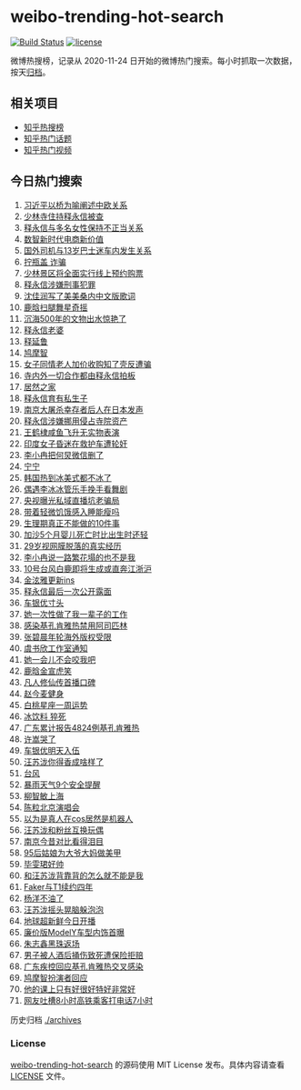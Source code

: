 # weibo-trending-hot-search

[![Build Status](https://github.com/justjavac/weibo-trending-hot-search/workflows/ci/badge.svg?branch=master)](https://github.com/justjavac/weibo-trending-hot-search/actions)
[![license](https://img.shields.io/github/license/justjavac/weibo-trending-hot-search)](https://github.com/justjavac/weibo-trending-hot-search/blob/master/LICENSE)

微博热搜榜，记录从 2020-11-24 日开始的微博热门搜索。每小时抓取一次数据，按天[归档](./archives)。

## 相关项目

- [知乎热搜榜](https://github.com/justjavac/zhihu-trending-top-search)
- [知乎热门话题](https://github.com/justjavac/zhihu-trending-hot-questions)
- [知乎热门视频](https://github.com/justjavac/zhihu-trending-hot-video)

## 今日热门搜索

<!-- BEGIN -->
<!-- 最后更新时间 Mon Jul 28 2025 06:19:43 GMT+0800 (China Standard Time) -->

1. [习近平以桥为喻阐述中欧关系](https://s.weibo.com//weibo?q=%23%E4%B9%A0%E8%BF%91%E5%B9%B3%E4%BB%A5%E6%A1%A5%E4%B8%BA%E5%96%BB%E9%98%90%E8%BF%B0%E4%B8%AD%E6%AC%A7%E5%85%B3%E7%B3%BB%23&Refer=new_time)
1. [少林寺住持释永信被查](https://s.weibo.com//weibo?q=%23%E5%B0%91%E6%9E%97%E5%AF%BA%E4%BD%8F%E6%8C%81%E9%87%8A%E6%B0%B8%E4%BF%A1%E8%A2%AB%E6%9F%A5%23&t=31&band_rank=1&Refer=top)
1. [释永信与多名女性保持不正当关系](https://s.weibo.com//weibo?q=%23%E9%87%8A%E6%B0%B8%E4%BF%A1%E4%B8%8E%E5%A4%9A%E5%90%8D%E5%A5%B3%E6%80%A7%E4%BF%9D%E6%8C%81%E4%B8%8D%E6%AD%A3%E5%BD%93%E5%85%B3%E7%B3%BB%23&t=31&band_rank=2&Refer=top)
1. [数智新时代电商新价值](https://s.weibo.com//weibo?q=%23%E6%95%B0%E6%99%BA%E6%96%B0%E6%97%B6%E4%BB%A3%E7%94%B5%E5%95%86%E6%96%B0%E4%BB%B7%E5%80%BC%23&t=31&band_rank=3&Refer=top)
1. [国外司机与13岁巴士迷车内发生关系](https://s.weibo.com//weibo?q=%23%E5%9B%BD%E5%A4%96%E5%8F%B8%E6%9C%BA%E4%B8%8E13%E5%B2%81%E5%B7%B4%E5%A3%AB%E8%BF%B7%E8%BD%A6%E5%86%85%E5%8F%91%E7%94%9F%E5%85%B3%E7%B3%BB%23&t=31&band_rank=4&Refer=top)
1. [拧瓶盖 诈骗](https://s.weibo.com//weibo?q=%E6%8B%A7%E7%93%B6%E7%9B%96%20%E8%AF%88%E9%AA%97&t=31&band_rank=26&Refer=top)
1. [少林景区将全面实行线上预约购票](https://s.weibo.com//weibo?q=%23%E5%B0%91%E6%9E%97%E6%99%AF%E5%8C%BA%E5%B0%86%E5%85%A8%E9%9D%A2%E5%AE%9E%E8%A1%8C%E7%BA%BF%E4%B8%8A%E9%A2%84%E7%BA%A6%E8%B4%AD%E7%A5%A8%23&t=31&band_rank=10&Refer=top)
1. [释永信涉嫌刑事犯罪](https://s.weibo.com//weibo?q=%23%E9%87%8A%E6%B0%B8%E4%BF%A1%E6%B6%89%E5%AB%8C%E5%88%91%E4%BA%8B%E7%8A%AF%E7%BD%AA%23&t=31&band_rank=16&Refer=top)
1. [沈佳润写了美美桑内中文版歌词](https://s.weibo.com//weibo?q=%E6%B2%88%E4%BD%B3%E6%B6%A6%E5%86%99%E4%BA%86%E7%BE%8E%E7%BE%8E%E6%A1%91%E5%86%85%E4%B8%AD%E6%96%87%E7%89%88%E6%AD%8C%E8%AF%8D&t=31&band_rank=8&Refer=top)
1. [鹿晗扫腿舞星奇摇](https://s.weibo.com//weibo?q=%23%E9%B9%BF%E6%99%97%E6%89%AB%E8%85%BF%E8%88%9E%E6%98%9F%E5%A5%87%E6%91%87%23&t=31&band_rank=15&Refer=top)
1. [沉海500年的文物出水惊艳了](https://s.weibo.com//weibo?q=%23%E6%B2%89%E6%B5%B7500%E5%B9%B4%E7%9A%84%E6%96%87%E7%89%A9%E5%87%BA%E6%B0%B4%E6%83%8A%E8%89%B3%E4%BA%86%23&t=31&band_rank=10&Refer=top)
1. [释永信老婆](https://s.weibo.com//weibo?q=%E9%87%8A%E6%B0%B8%E4%BF%A1%E8%80%81%E5%A9%86&t=31&band_rank=11&Refer=top)
1. [释延鲁](https://s.weibo.com//weibo?q=%E9%87%8A%E5%BB%B6%E9%B2%81&t=31&band_rank=12&Refer=top)
1. [鸠摩智](https://s.weibo.com//weibo?q=%E9%B8%A0%E6%91%A9%E6%99%BA&t=31&band_rank=49&Refer=top)
1. [女子同情老人加价收购知了壳反遭骗](https://s.weibo.com//weibo?q=%23%E5%A5%B3%E5%AD%90%E5%90%8C%E6%83%85%E8%80%81%E4%BA%BA%E5%8A%A0%E4%BB%B7%E6%94%B6%E8%B4%AD%E7%9F%A5%E4%BA%86%E5%A3%B3%E5%8F%8D%E9%81%AD%E9%AA%97%23&t=31&band_rank=20&Refer=top)
1. [寺内外一切合作都由释永信拍板](https://s.weibo.com//weibo?q=%23%E5%AF%BA%E5%86%85%E5%A4%96%E4%B8%80%E5%88%87%E5%90%88%E4%BD%9C%E9%83%BD%E7%94%B1%E9%87%8A%E6%B0%B8%E4%BF%A1%E6%8B%8D%E6%9D%BF%23&t=31&band_rank=41&Refer=top)
1. [居然之家](https://s.weibo.com//weibo?q=%E5%B1%85%E7%84%B6%E4%B9%8B%E5%AE%B6&t=31&band_rank=18&Refer=top)
1. [释永信育有私生子](https://s.weibo.com//weibo?q=%23%E9%87%8A%E6%B0%B8%E4%BF%A1%E8%82%B2%E6%9C%89%E7%A7%81%E7%94%9F%E5%AD%90%23&t=31&band_rank=7&Refer=top)
1. [南京大屠杀幸存者后人在日本发声](https://s.weibo.com//weibo?q=%23%E5%8D%97%E4%BA%AC%E5%A4%A7%E5%B1%A0%E6%9D%80%E5%B9%B8%E5%AD%98%E8%80%85%E5%90%8E%E4%BA%BA%E5%9C%A8%E6%97%A5%E6%9C%AC%E5%8F%91%E5%A3%B0%23&t=31&band_rank=50&Refer=top)
1. [释永信涉嫌挪用侵占寺院资产](https://s.weibo.com//weibo?q=%23%E9%87%8A%E6%B0%B8%E4%BF%A1%E6%B6%89%E5%AB%8C%E6%8C%AA%E7%94%A8%E4%BE%B5%E5%8D%A0%E5%AF%BA%E9%99%A2%E8%B5%84%E4%BA%A7%23&t=31&band_rank=31&Refer=top)
1. [王鹤棣咸鱼飞升无实物表演](https://s.weibo.com//weibo?q=%23%E7%8E%8B%E9%B9%A4%E6%A3%A3%E5%92%B8%E9%B1%BC%E9%A3%9E%E5%8D%87%E6%97%A0%E5%AE%9E%E7%89%A9%E8%A1%A8%E6%BC%94%23&t=31&band_rank=37&Refer=top)
1. [印度女子昏迷在救护车遭轮奸](https://s.weibo.com//weibo?q=%23%E5%8D%B0%E5%BA%A6%E5%A5%B3%E5%AD%90%E6%98%8F%E8%BF%B7%E5%9C%A8%E6%95%91%E6%8A%A4%E8%BD%A6%E9%81%AD%E8%BD%AE%E5%A5%B8%23&t=31&band_rank=23&Refer=top)
1. [李小冉把何炅微信删了](https://s.weibo.com//weibo?q=%E6%9D%8E%E5%B0%8F%E5%86%89%E6%8A%8A%E4%BD%95%E7%82%85%E5%BE%AE%E4%BF%A1%E5%88%A0%E4%BA%86&t=31&band_rank=22&Refer=top)
1. [宁宁](https://s.weibo.com//weibo?q=%E5%AE%81%E5%AE%81&t=31&band_rank=21&Refer=top)
1. [韩国热到冰美式都不冰了](https://s.weibo.com//weibo?q=%23%E9%9F%A9%E5%9B%BD%E7%83%AD%E5%88%B0%E5%86%B0%E7%BE%8E%E5%BC%8F%E9%83%BD%E4%B8%8D%E5%86%B0%E4%BA%86%23&t=31&band_rank=40&Refer=top)
1. [偶遇李冰冰管乐手挽手看舞剧](https://s.weibo.com//weibo?q=%E5%81%B6%E9%81%87%E6%9D%8E%E5%86%B0%E5%86%B0%E7%AE%A1%E4%B9%90%E6%89%8B%E6%8C%BD%E6%89%8B%E7%9C%8B%E8%88%9E%E5%89%A7&t=31&band_rank=35&Refer=top)
1. [央视曝光私域直播坑老骗局](https://s.weibo.com//weibo?q=%23%E5%A4%AE%E8%A7%86%E6%9B%9D%E5%85%89%E7%A7%81%E5%9F%9F%E7%9B%B4%E6%92%AD%E5%9D%91%E8%80%81%E9%AA%97%E5%B1%80%23&t=31&band_rank=32&Refer=top)
1. [带着轻微饥饿感入睡能瘦吗](https://s.weibo.com//weibo?q=%23%E5%B8%A6%E7%9D%80%E8%BD%BB%E5%BE%AE%E9%A5%A5%E9%A5%BF%E6%84%9F%E5%85%A5%E7%9D%A1%E8%83%BD%E7%98%A6%E5%90%97%23&t=31&band_rank=46&Refer=top)
1. [生理期真正不能做的10件事](https://s.weibo.com//weibo?q=%23%E7%94%9F%E7%90%86%E6%9C%9F%E7%9C%9F%E6%AD%A3%E4%B8%8D%E8%83%BD%E5%81%9A%E7%9A%8410%E4%BB%B6%E4%BA%8B%23&t=31&band_rank=13&Refer=top)
1. [加沙5个月婴儿死亡时比出生时还轻](https://s.weibo.com//weibo?q=%23%E5%8A%A0%E6%B2%995%E4%B8%AA%E6%9C%88%E5%A9%B4%E5%84%BF%E6%AD%BB%E4%BA%A1%E6%97%B6%E6%AF%94%E5%87%BA%E7%94%9F%E6%97%B6%E8%BF%98%E8%BD%BB%23&t=31&band_rank=9&Refer=top)
1. [29岁视网膜脱落的真实经历](https://s.weibo.com//weibo?q=29%E5%B2%81%E8%A7%86%E7%BD%91%E8%86%9C%E8%84%B1%E8%90%BD%E7%9A%84%E7%9C%9F%E5%AE%9E%E7%BB%8F%E5%8E%86&t=31&band_rank=31&Refer=top)
1. [李小冉说一路繁花塌的也不是我](https://s.weibo.com//weibo?q=%23%E6%9D%8E%E5%B0%8F%E5%86%89%E8%AF%B4%E4%B8%80%E8%B7%AF%E7%B9%81%E8%8A%B1%E5%A1%8C%E7%9A%84%E4%B9%9F%E4%B8%8D%E6%98%AF%E6%88%91%23&t=31&band_rank=36&Refer=top)
1. [10号台风白鹿即将生成或直奔江浙沪](https://s.weibo.com//weibo?q=%2310%E5%8F%B7%E5%8F%B0%E9%A3%8E%E7%99%BD%E9%B9%BF%E5%8D%B3%E5%B0%86%E7%94%9F%E6%88%90%E6%88%96%E7%9B%B4%E5%A5%94%E6%B1%9F%E6%B5%99%E6%B2%AA%23&t=31&band_rank=39&Refer=top)
1. [金泫雅更新ins](https://s.weibo.com//weibo?q=%23%E9%87%91%E6%B3%AB%E9%9B%85%E6%9B%B4%E6%96%B0ins%23&t=31&band_rank=24&Refer=top)
1. [释永信最后一次公开露面](https://s.weibo.com//weibo?q=%23%E9%87%8A%E6%B0%B8%E4%BF%A1%E6%9C%80%E5%90%8E%E4%B8%80%E6%AC%A1%E5%85%AC%E5%BC%80%E9%9C%B2%E9%9D%A2%23&t=31&band_rank=48&Refer=top)
1. [车银优寸头](https://s.weibo.com//weibo?q=%23%E8%BD%A6%E9%93%B6%E4%BC%98%E5%AF%B8%E5%A4%B4%23&t=31&band_rank=14&Refer=top)
1. [她一次性做了我一辈子的工作](https://s.weibo.com//weibo?q=%E5%A5%B9%E4%B8%80%E6%AC%A1%E6%80%A7%E5%81%9A%E4%BA%86%E6%88%91%E4%B8%80%E8%BE%88%E5%AD%90%E7%9A%84%E5%B7%A5%E4%BD%9C&t=31&band_rank=27&Refer=top)
1. [感染基孔肯雅热禁用阿司匹林](https://s.weibo.com//weibo?q=%23%E6%84%9F%E6%9F%93%E5%9F%BA%E5%AD%94%E8%82%AF%E9%9B%85%E7%83%AD%E7%A6%81%E7%94%A8%E9%98%BF%E5%8F%B8%E5%8C%B9%E6%9E%97%23&t=31&band_rank=20&Refer=top)
1. [张碧晨年轮海外版权受限](https://s.weibo.com//weibo?q=%23%E5%BC%A0%E7%A2%A7%E6%99%A8%E5%B9%B4%E8%BD%AE%E6%B5%B7%E5%A4%96%E7%89%88%E6%9D%83%E5%8F%97%E9%99%90%23&t=31&band_rank=33&Refer=top)
1. [虞书欣工作室通知](https://s.weibo.com//weibo?q=%23%E8%99%9E%E4%B9%A6%E6%AC%A3%E5%B7%A5%E4%BD%9C%E5%AE%A4%E9%80%9A%E7%9F%A5%23&t=31&band_rank=26&Refer=top)
1. [她一会儿不会咬我吧](https://s.weibo.com//weibo?q=%E5%A5%B9%E4%B8%80%E4%BC%9A%E5%84%BF%E4%B8%8D%E4%BC%9A%E5%92%AC%E6%88%91%E5%90%A7&t=31&band_rank=40&Refer=top)
1. [鹿晗金宣虎笑](https://s.weibo.com//weibo?q=%23%E9%B9%BF%E6%99%97%E9%87%91%E5%AE%A3%E8%99%8E%E7%AC%91%23&t=31&band_rank=6&Refer=top)
1. [凡人修仙传首播口碑](https://s.weibo.com//weibo?q=%E5%87%A1%E4%BA%BA%E4%BF%AE%E4%BB%99%E4%BC%A0%E9%A6%96%E6%92%AD%E5%8F%A3%E7%A2%91&t=31&band_rank=29&Refer=top)
1. [赵今麦健身](https://s.weibo.com//weibo?q=%23%E8%B5%B5%E4%BB%8A%E9%BA%A6%E5%81%A5%E8%BA%AB%23&t=31&band_rank=34&Refer=top)
1. [白桃星座一周运势](https://s.weibo.com//weibo?q=%E7%99%BD%E6%A1%83%E6%98%9F%E5%BA%A7%E4%B8%80%E5%91%A8%E8%BF%90%E5%8A%BF&t=31&band_rank=28&Refer=top)
1. [冰饮料 猝死](https://s.weibo.com//weibo?q=%E5%86%B0%E9%A5%AE%E6%96%99%20%E7%8C%9D%E6%AD%BB&t=31&band_rank=17&Refer=top)
1. [广东累计报告4824例基孔肯雅热](https://s.weibo.com//weibo?q=%23%E5%B9%BF%E4%B8%9C%E7%B4%AF%E8%AE%A1%E6%8A%A5%E5%91%8A4824%E4%BE%8B%E5%9F%BA%E5%AD%94%E8%82%AF%E9%9B%85%E7%83%AD%23&t=31&band_rank=39&Refer=top)
1. [许嵩哭了](https://s.weibo.com//weibo?q=%E8%AE%B8%E5%B5%A9%E5%93%AD%E4%BA%86&t=31&band_rank=19&Refer=top)
1. [车银优明天入伍](https://s.weibo.com//weibo?q=%23%E8%BD%A6%E9%93%B6%E4%BC%98%E6%98%8E%E5%A4%A9%E5%85%A5%E4%BC%8D%23&t=31&band_rank=38&Refer=top)
1. [汪苏泷你得香成啥样了](https://s.weibo.com//weibo?q=%E6%B1%AA%E8%8B%8F%E6%B3%B7%E4%BD%A0%E5%BE%97%E9%A6%99%E6%88%90%E5%95%A5%E6%A0%B7%E4%BA%86&t=31&band_rank=27&Refer=top)
1. [台风](https://s.weibo.com//weibo?q=%E5%8F%B0%E9%A3%8E&t=31&band_rank=44&Refer=top)
1. [暴雨天气9个安全提醒](https://s.weibo.com//weibo?q=%23%E6%9A%B4%E9%9B%A8%E5%A4%A9%E6%B0%949%E4%B8%AA%E5%AE%89%E5%85%A8%E6%8F%90%E9%86%92%23&t=31&band_rank=27&Refer=top)
1. [柳智敏上海](https://s.weibo.com//weibo?q=%E6%9F%B3%E6%99%BA%E6%95%8F%E4%B8%8A%E6%B5%B7&t=31&band_rank=25&Refer=top)
1. [陈粒北京演唱会](https://s.weibo.com//weibo?q=%E9%99%88%E7%B2%92%E5%8C%97%E4%BA%AC%E6%BC%94%E5%94%B1%E4%BC%9A&t=31&band_rank=49&Refer=top)
1. [以为是真人在cos居然是机器人](https://s.weibo.com//weibo?q=%E4%BB%A5%E4%B8%BA%E6%98%AF%E7%9C%9F%E4%BA%BA%E5%9C%A8cos%E5%B1%85%E7%84%B6%E6%98%AF%E6%9C%BA%E5%99%A8%E4%BA%BA&t=31&band_rank=50&Refer=top)
1. [汪苏泷和粉丝互换玩偶](https://s.weibo.com//weibo?q=%E6%B1%AA%E8%8B%8F%E6%B3%B7%E5%92%8C%E7%B2%89%E4%B8%9D%E4%BA%92%E6%8D%A2%E7%8E%A9%E5%81%B6&t=31&band_rank=28&Refer=top)
1. [南京今昔对比看得泪目](https://s.weibo.com//weibo?q=%23%E5%8D%97%E4%BA%AC%E4%BB%8A%E6%98%94%E5%AF%B9%E6%AF%94%E7%9C%8B%E5%BE%97%E6%B3%AA%E7%9B%AE%23&t=31&band_rank=29&Refer=top)
1. [95后姑娘为大爷大妈做美甲](https://s.weibo.com//weibo?q=%2395%E5%90%8E%E5%A7%91%E5%A8%98%E4%B8%BA%E5%A4%A7%E7%88%B7%E5%A4%A7%E5%A6%88%E5%81%9A%E7%BE%8E%E7%94%B2%23&t=31&band_rank=46&Refer=top)
1. [毕雯珺好帅](https://s.weibo.com//weibo?q=%E6%AF%95%E9%9B%AF%E7%8F%BA%E5%A5%BD%E5%B8%85&t=31&band_rank=42&Refer=top)
1. [和汪苏泷背靠背的怎么就不能是我](https://s.weibo.com//weibo?q=%E5%92%8C%E6%B1%AA%E8%8B%8F%E6%B3%B7%E8%83%8C%E9%9D%A0%E8%83%8C%E7%9A%84%E6%80%8E%E4%B9%88%E5%B0%B1%E4%B8%8D%E8%83%BD%E6%98%AF%E6%88%91&t=31&band_rank=36&Refer=top)
1. [Faker与T1续约四年](https://s.weibo.com//weibo?q=%23Faker%E4%B8%8ET1%E7%BB%AD%E7%BA%A6%E5%9B%9B%E5%B9%B4%23&t=31&band_rank=47&Refer=top)
1. [杨洋不油了](https://s.weibo.com//weibo?q=%E6%9D%A8%E6%B4%8B%E4%B8%8D%E6%B2%B9%E4%BA%86&t=31&band_rank=45&Refer=top)
1. [汪苏泷摇头晃脑躲泡泡](https://s.weibo.com//weibo?q=%E6%B1%AA%E8%8B%8F%E6%B3%B7%E6%91%87%E5%A4%B4%E6%99%83%E8%84%91%E8%BA%B2%E6%B3%A1%E6%B3%A1&t=31&band_rank=36&Refer=top)
1. [地球超新鲜今日开播](https://s.weibo.com//weibo?q=%23%E5%9C%B0%E7%90%83%E8%B6%85%E6%96%B0%E9%B2%9C%E4%BB%8A%E6%97%A5%E5%BC%80%E6%92%AD%23&t=31&band_rank=49&Refer=top)
1. [廉价版ModelY车型内饰首曝](https://s.weibo.com//weibo?q=%23%E5%BB%89%E4%BB%B7%E7%89%88ModelY%E8%BD%A6%E5%9E%8B%E5%86%85%E9%A5%B0%E9%A6%96%E6%9B%9D%23&t=31&band_rank=43&Refer=top)
1. [朱志鑫黑珠返场](https://s.weibo.com//weibo?q=%23%E6%9C%B1%E5%BF%97%E9%91%AB%E9%BB%91%E7%8F%A0%E8%BF%94%E5%9C%BA%23&t=31&band_rank=42&Refer=top)
1. [男子被人酒后捅伤致死遭保险拒赔](https://s.weibo.com//weibo?q=%23%E7%94%B7%E5%AD%90%E8%A2%AB%E4%BA%BA%E9%85%92%E5%90%8E%E6%8D%85%E4%BC%A4%E8%87%B4%E6%AD%BB%E9%81%AD%E4%BF%9D%E9%99%A9%E6%8B%92%E8%B5%94%23&t=31&band_rank=30&Refer=top)
1. [广东疾控回应基孔肯雅热交叉感染](https://s.weibo.com//weibo?q=%23%E5%B9%BF%E4%B8%9C%E7%96%BE%E6%8E%A7%E5%9B%9E%E5%BA%94%E5%9F%BA%E5%AD%94%E8%82%AF%E9%9B%85%E7%83%AD%E4%BA%A4%E5%8F%89%E6%84%9F%E6%9F%93%23&t=31&band_rank=49&Refer=top)
1. [鸠摩智扮演者回应](https://s.weibo.com//weibo?q=%23%E9%B8%A0%E6%91%A9%E6%99%BA%E6%89%AE%E6%BC%94%E8%80%85%E5%9B%9E%E5%BA%94%23&t=31&band_rank=5&Refer=top)
1. [他的课上只有好很好特好非常好](https://s.weibo.com//weibo?q=%23%E4%BB%96%E7%9A%84%E8%AF%BE%E4%B8%8A%E5%8F%AA%E6%9C%89%E5%A5%BD%E5%BE%88%E5%A5%BD%E7%89%B9%E5%A5%BD%E9%9D%9E%E5%B8%B8%E5%A5%BD%23&t=31&band_rank=46&Refer=top)
1. [网友吐槽8小时高铁乘客打电话7小时](https://s.weibo.com//weibo?q=%23%E7%BD%91%E5%8F%8B%E5%90%90%E6%A7%BD8%E5%B0%8F%E6%97%B6%E9%AB%98%E9%93%81%E4%B9%98%E5%AE%A2%E6%89%93%E7%94%B5%E8%AF%9D7%E5%B0%8F%E6%97%B6%23&t=31&band_rank=48&Refer=top)

<!-- END -->

历史归档 [./archives](./archives)

### License

[weibo-trending-hot-search](https://github.com/justjavac/weibo-trending-hot-search) 的源码使用 MIT License
发布。具体内容请查看 [LICENSE](./LICENSE) 文件。
